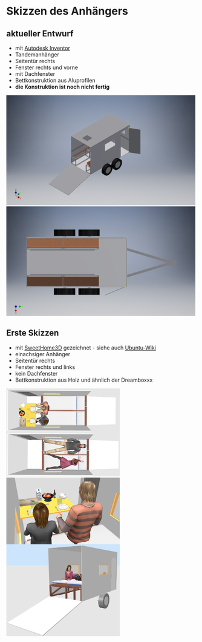 # Skizzen des Anhängers

## aktueller Entwurf
* mit [Autodesk Inventor](https://de.wikipedia.org/wiki/Autodesk_Inventor)
* Tandemanhänger
* Seitentür rechts
* Fenster rechts und vorne
* mit Dachfenster
* Bettkonstruktion aus Aluprofilen
* **die Konstruktion ist noch nicht fertig**

<img src="02_inventor/export/2020_04_13/anhaenger_gesamt__schraeg.png" width="500">

<img src="02_inventor/export/2020_04_13/anhaenger_gesamt__oben.png"    width="500">


## Erste Skizzen
* mit [SweetHome3D](http://www.sweethome3d.com/) gezeichnet - siehe auch [Ubuntu-Wiki](https://wiki.ubuntuusers.de/Sweet_Home_3D/)
* einachsiger Anhänger
* Seitentür rechts
* Fenster rechts und links
* kein Dachfenster
* Bettkonstruktion aus Holz und ähnlich der Dreamboxxx

<img src="01_sweethome/export/2020_01_23/oben_essen.jpg"     width="300" align="left">
<img src="01_sweethome/export/2020_01_23/oben_liegen.jpg"    width="300">

<img src="01_sweethome/export/2020_01_23/innen_essen.jpg"    width="300" align="left">
<img src="01_sweethome/export/2020_01_23/aussen1_liegen.png" width="300">
